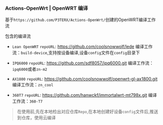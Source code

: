 ### Actions-OpenWrt | OpenWRT 编译

基于`https://github.com/P3TERX/Actions-OpenWrt/`创建的OpenWRT编译工作流

包含的编译流
- `Lean OpenWRT`
  `repoURL`: https://github.com/coolsnowwolf/lede
  编译工作流：`build-device`,支持按设备编译,设备`config`文件在`config`目录下

- `IPQ6000`
  `repoURL`: https://github.com/sdf8057/ipq6000.git
  编译工作流：`ipq6000`或者`zn-m2`

- `AX1800`
  `repoURL`: https://github.com/coolsnowwolf/openwrt-gl-ax1800.git
  编译工作流：`zn_cool`

- `360T7`
  `repoURL`: https://github.com/hanwckf/immortalwrt-mt798x.git
  编译工作流：`360-T7`
  
  
> 在使用前,先在本地检出对应仓库`Repo`,在本地创建好设备`config`文件后,推送到仓库，使用云编译